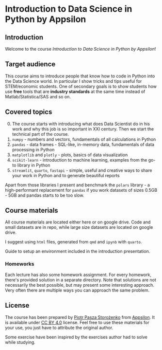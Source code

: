 # Introduction to Data Science in Python by Appsilon

## Introduction

Welcome to the course _Introduction to Data Science in Python by Appsilon_!

## Target audience

This course aims to introduce people that know how to code in Python into the Data Science world.
In particular I show tricks and tips useful for STEM/economic students.
One of secondary goals is to show students how use **free** tools that are **industry standards** at the same time instead of Matlab/Statistica/SAS and so on.

## Covered topics

0. The course starts with introducing what does Data Scientist do in his work and why this job is so important in XXI century. Then we start the technical part of the course.
1. `numpy` - numbers and vectors, fundamentals of all calculations in Python
2. `pandas` - data frames - SQL-like, in-memory data, fundamentals of data processing in Python
3. `matplotlib` and `plotly` - plots, basics of data visualization
4. `scikit-learn` - introduction to machine learning, examples from the go-to library in Python
5. `streamlit`, `quarto`, `fastapi` - simple, useful and creative ways to share your work in Python and to generate beautiful reports

Apart from those libraries I present and benchmark the `polars` library - a high-performant replacement for `pandas` if you work datasets of sizes 0.5GB - 5GB and pandas starts to be too slow.

## Course materials

All course materials are located either here or on google drive.
Code and small datasets are in repo, while large size datasets are located on google drive.

I suggest using `html` files, generated from `qmd` and `ipynb` with `quarto`.

Guide to setup an environment included in the introduction presentation.

### Homeworks

Each lecture has also some homework assignment.
For every homework, there's provided solution in a separate directory.
Note that solutions are not necessarily the best possible, but may present some interesting approach.
Very often there are multiple ways you can approach the same problem. 

## License

The course has been prepared by [Piotr Pasza Storożenko](https://pstorozenko.github.io/) from [Appsilon](http://appsilon.com/).
It is available under [CC BY 4.0](https://creativecommons.org/licenses/by/4.0/) license.
Feel free to use these materials for your use, you just have to attribute the original author.

Some exercise have been inspired by the exercises author had to solve while studying.
